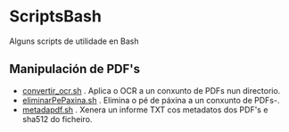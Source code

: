 # ScriptsBash
Alguns scripts de utilidade en Bash

## Manipulación de PDF's
+ [convertir_ocr.sh](convertir_ocr.sh) . Aplica o OCR a un conxunto de PDFs nun directorio. 
+ [eliminarPePaxina.sh](eliminarPePaxina.sh) . Elimina o pé de páxina a un conxunto de PDFs-. 
+ [metadapdf.sh](metadapdf.sh) . Xenera un informe TXT cos metadatos dos PDF's e sha512 do ficheiro. 

